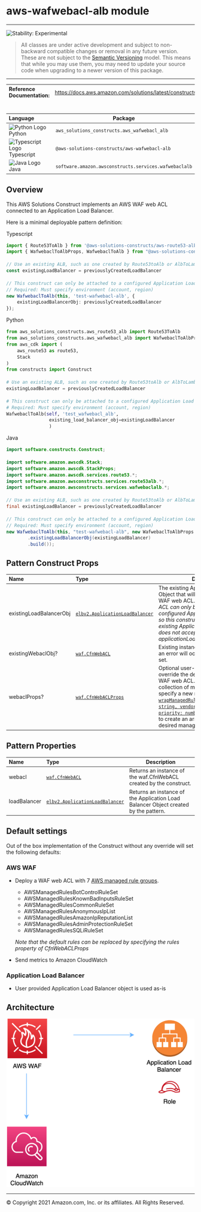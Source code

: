 # aws-wafwebacl-alb module
<!--BEGIN STABILITY BANNER-->

---

![Stability: Experimental](https://img.shields.io/badge/stability-Experimental-important.svg?style=for-the-badge)

> All classes are under active development and subject to non-backward compatible changes or removal in any
> future version. These are not subject to the [Semantic Versioning](https://semver.org/) model.
> This means that while you may use them, you may need to update your source code when upgrading to a newer version of this package.

---
<!--END STABILITY BANNER-->

| **Reference Documentation**:| <span style="font-weight: normal">https://docs.aws.amazon.com/solutions/latest/constructs/</span>|
|:-------------|:-------------|
<div style="height:8px"></div>


| **Language**     | **Package**        |
|:-------------|-----------------|
|![Python Logo](https://docs.aws.amazon.com/cdk/api/latest/img/python32.png) Python|`aws_solutions_constructs.aws_wafwebacl_alb`|
|![Typescript Logo](https://docs.aws.amazon.com/cdk/api/latest/img/typescript32.png) Typescript|`@aws-solutions-constructs/aws-wafwebacl-alb`|
|![Java Logo](https://docs.aws.amazon.com/cdk/api/latest/img/java32.png) Java|`software.amazon.awsconstructs.services.wafwebaclalb`|

## Overview
This AWS Solutions Construct implements an AWS WAF web ACL connected to an Application Load Balancer.

Here is a minimal deployable pattern definition:

Typescript
``` typescript
import { Route53ToAlb } from '@aws-solutions-constructs/aws-route53-alb';
import { WafwebaclToAlbProps, WafwebaclToAlb } from "@aws-solutions-constructs/aws-wafwebacl-alb";

// Use an existing ALB, such as one created by Route53toAlb or AlbToLambda
const existingLoadBalancer = previouslyCreatedLoadBalancer

// This construct can only be attached to a configured Application Load Balancer.
// Required: Must specify environment (account, region)
new WafwebaclToAlb(this, 'test-wafwebacl-alb', {
    existingLoadBalancerObj: previouslyCreatedLoadBalancer
});
```

Python
```python
from aws_solutions_constructs.aws_route53_alb import Route53ToAlb
from aws_solutions_constructs.aws_wafwebacl_alb import WafwebaclToAlbProps, WafwebaclToAlb
from aws_cdk import (
    aws_route53 as route53,
    Stack
)
from constructs import Construct

# Use an existing ALB, such as one created by Route53toAlb or AlbToLambda
existingLoadBalancer = previouslyCreatedLoadBalancer

# This construct can only be attached to a configured Application Load Balancer.
# Required: Must specify environment (account, region)
WafwebaclToAlb(self, 'test_wafwebacl_alb',
                existing_load_balancer_obj=existingLoadBalancer
                )
```

Java
``` java
import software.constructs.Construct;

import software.amazon.awscdk.Stack;
import software.amazon.awscdk.StackProps;
import software.amazon.awscdk.services.route53.*;
import software.amazon.awsconstructs.services.route53alb.*;
import software.amazon.awsconstructs.services.wafwebaclalb.*;

// Use an existing ALB, such as one created by Route53toAlb or AlbToLambda
final existingLoadBalancer = previouslyCreatedLoadBalancer

// This construct can only be attached to a configured Application Load Balancer.
// Required: Must specify environment (account, region)
new WafwebaclToAlb(this, "test-wafwebacl-alb", new WafwebaclToAlbProps.Builder()
        .existingLoadBalancerObj(existingLoadBalancer)
        .build());
```
## Pattern Construct Props

| **Name**     | **Type**        | **Description** |
|:-------------|:----------------|-----------------|
|existingLoadBalancerObj|[`elbv2.ApplicationLoadBalancer`](https://docs.aws.amazon.com/cdk/api/latest/docs/@aws-cdk_aws-elasticloadbalancingv2.ApplicationLoadBalancer.html)|The existing Application Load Balancer Object that will be protected with the WAF web ACL. *Note that a WAF web ACL can only be added to a configured Application Load Balancer, so this construct only accepts an existing ApplicationLoadBalancer and does not accept applicationLoadBalancerProps.*|
|existingWebaclObj?|[`waf.CfnWebACL`](https://docs.aws.amazon.com/cdk/api/latest/docs/@aws-cdk_aws-waf.CfnWebACL.html)|Existing instance of a WAF web ACL, an error will occur if this and props is set.|
|webaclProps?|[`waf.CfnWebACLProps`](https://docs.aws.amazon.com/cdk/api/latest/docs/@aws-cdk_aws-waf.CfnWebACLProps.html)|Optional user-provided props to override the default props for the AWS WAF web ACL. To use a different collection of managed rule sets, specify a new rules property. Use our [`wrapManagedRuleSet(managedGroupName: string, vendorName: string, priority: number)`](../core/lib/waf-defaults.ts) function from core to create an array entry from each desired managed rule set.|

## Pattern Properties

| **Name**     | **Type**        | **Description** |
|:-------------|:----------------|-----------------|
|webacl|[`waf.CfnWebACL`](https://docs.aws.amazon.com/cdk/api/latest/docs/@aws-cdk_aws-waf.CfnWebACL.html)|Returns an instance of the waf.CfnWebACL created by the construct.|
|loadBalancer|[`elbv2.ApplicationLoadBalancer`](https://docs.aws.amazon.com/cdk/api/latest/docs/@aws-cdk_aws-elasticloadbalancingv2.ApplicationLoadBalancer.html)|Returns an instance of the Application Load Balancer Object created by the pattern. |

## Default settings

Out of the box implementation of the Construct without any override will set the following defaults:

### AWS WAF
* Deploy a WAF web ACL with 7 [AWS managed rule groups](https://docs.aws.amazon.com/waf/latest/developerguide/aws-managed-rule-groups-list.html).
    * AWSManagedRulesBotControlRuleSet
    * AWSManagedRulesKnownBadInputsRuleSet
    * AWSManagedRulesCommonRuleSet
    * AWSManagedRulesAnonymousIpList
    * AWSManagedRulesAmazonIpReputationList
    * AWSManagedRulesAdminProtectionRuleSet
    * AWSManagedRulesSQLiRuleSet

    *Note that the default rules can be replaced by specifying the rules property of CfnWebACLProps*
* Send metrics to Amazon CloudWatch

### Application Load Balancer
* User provided Application Load Balancer object is used as-is

## Architecture
![Architecture Diagram](architecture.png)

***
&copy; Copyright 2021 Amazon.com, Inc. or its affiliates. All Rights Reserved.
